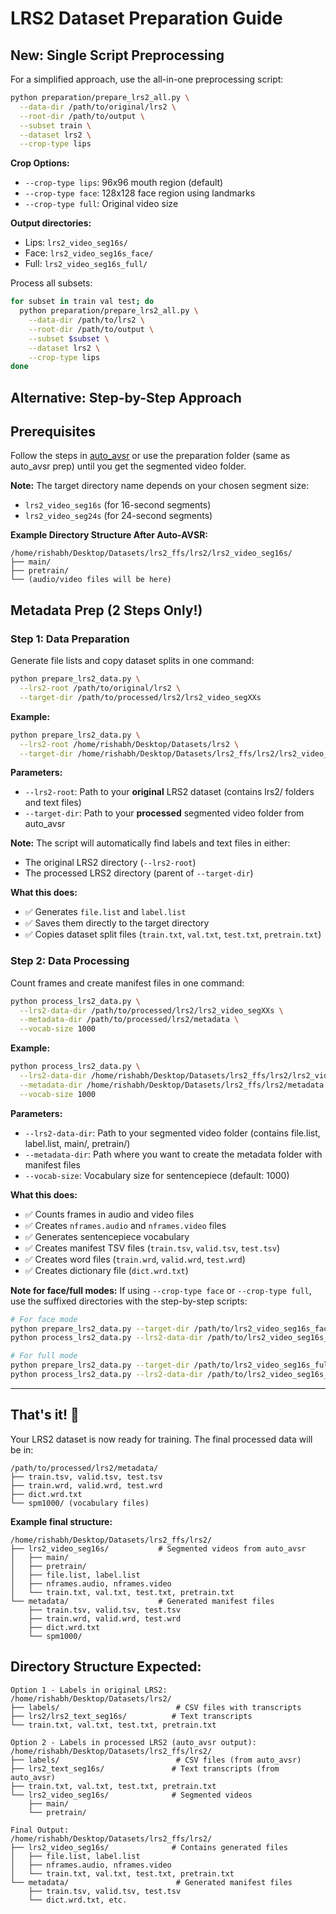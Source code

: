 # LRS2 Dataset Preparation Guide

## New: Single Script Preprocessing

For a simplified approach, use the all-in-one preprocessing script:

```bash
python preparation/prepare_lrs2_all.py \
  --data-dir /path/to/original/lrs2 \
  --root-dir /path/to/output \
  --subset train \
  --dataset lrs2 \
  --crop-type lips
```

**Crop Options:**
- `--crop-type lips`: 96x96 mouth region (default)
- `--crop-type face`: 128x128 face region using landmarks
- `--crop-type full`: Original video size

**Output directories:**
- Lips: `lrs2_video_seg16s/`
- Face: `lrs2_video_seg16s_face/`
- Full: `lrs2_video_seg16s_full/`

Process all subsets:
```bash
for subset in train val test; do
  python preparation/prepare_lrs2_all.py \
    --data-dir /path/to/lrs2 \
    --root-dir /path/to/output \
    --subset $subset \
    --dataset lrs2 \
    --crop-type lips
done
```



## Alternative: Step-by-Step Approach

## Prerequisites
Follow the steps in [auto_avsr](https://github.com/mpc001/auto_avsr/tree/main/preparation) or use the preparation folder (same as auto_avsr prep) until you get the segmented video folder.

**Note:** The target directory name depends on your chosen segment size:
- `lrs2_video_seg16s` (for 16-second segments)
- `lrs2_video_seg24s` (for 24-second segments)

**Example Directory Structure After Auto-AVSR:**
```
/home/rishabh/Desktop/Datasets/lrs2_ffs/lrs2/lrs2_video_seg16s/
├── main/
├── pretrain/
└── (audio/video files will be here)
```

## Metadata Prep (2 Steps Only!)

### Step 1: Data Preparation
Generate file lists and copy dataset splits in one command:

```bash
python prepare_lrs2_data.py \
  --lrs2-root /path/to/original/lrs2 \
  --target-dir /path/to/processed/lrs2/lrs2_video_segXXs
```

**Example:**
```bash
python prepare_lrs2_data.py \
  --lrs2-root /home/rishabh/Desktop/Datasets/lrs2 \
  --target-dir /home/rishabh/Desktop/Datasets/lrs2_ffs/lrs2/lrs2_video_seg16s
```

**Parameters:**
- `--lrs2-root`: Path to your **original** LRS2 dataset (contains lrs2/ folders and text files)
- `--target-dir`: Path to your **processed** segmented video folder from auto_avsr

**Note:** The script will automatically find labels and text files in either:
- The original LRS2 directory (`--lrs2-root`)
- The processed LRS2 directory (parent of `--target-dir`)

**What this does:**
- ✅ Generates `file.list` and `label.list` 
- ✅ Saves them directly to the target directory 
- ✅ Copies dataset split files (`train.txt`, `val.txt`, `test.txt`, `pretrain.txt`)

### Step 2: Data Processing  
Count frames and create manifest files in one command:

```bash
python process_lrs2_data.py \
  --lrs2-data-dir /path/to/processed/lrs2/lrs2_video_segXXs \
  --metadata-dir /path/to/processed/lrs2/metadata \
  --vocab-size 1000
```

**Example:**
```bash
python process_lrs2_data.py \
  --lrs2-data-dir /home/rishabh/Desktop/Datasets/lrs2_ffs/lrs2/lrs2_video_seg16s \
  --metadata-dir /home/rishabh/Desktop/Datasets/lrs2_ffs/lrs2/metadata \
  --vocab-size 1000
```

**Parameters:**
- `--lrs2-data-dir`: Path to your segmented video folder (contains file.list, label.list, main/, pretrain/)
- `--metadata-dir`: Path where you want to create the metadata folder with manifest files
- `--vocab-size`: Vocabulary size for sentencepiece (default: 1000)

**What this does:**
- ✅ Counts frames in audio and video files
- ✅ Creates `nframes.audio` and `nframes.video` files
- ✅ Generates sentencepiece vocabulary  
- ✅ Creates manifest TSV files (`train.tsv`, `valid.tsv`, `test.tsv`)
- ✅ Creates word files (`train.wrd`, `valid.wrd`, `test.wrd`)
- ✅ Creates dictionary file (`dict.wrd.txt`)


**Note for face/full modes:** If using `--crop-type face` or `--crop-type full`, use the suffixed directories with the step-by-step scripts:
```bash
# For face mode
python prepare_lrs2_data.py --target-dir /path/to/lrs2_video_seg16s_face
python process_lrs2_data.py --lrs2-data-dir /path/to/lrs2_video_seg16s_face

# For full mode  
python prepare_lrs2_data.py --target-dir /path/to/lrs2_video_seg16s_full
python process_lrs2_data.py --lrs2-data-dir /path/to/lrs2_video_seg16s_full
```

---
## That's it! 🎉

Your LRS2 dataset is now ready for training. The final processed data will be in:
```
/path/to/processed/lrs2/metadata/
├── train.tsv, valid.tsv, test.tsv
├── train.wrd, valid.wrd, test.wrd
├── dict.wrd.txt
└── spm1000/ (vocabulary files)
```

**Example final structure:**
```
/home/rishabh/Desktop/Datasets/lrs2_ffs/lrs2/
├── lrs2_video_seg16s/           # Segmented videos from auto_avsr
│   ├── main/
│   ├── pretrain/
│   ├── file.list, label.list
│   ├── nframes.audio, nframes.video
│   └── train.txt, val.txt, test.txt, pretrain.txt
└── metadata/                    # Generated manifest files
    ├── train.tsv, valid.tsv, test.tsv
    ├── train.wrd, valid.wrd, test.wrd
    ├── dict.wrd.txt
    └── spm1000/
```

## Directory Structure Expected:
```
Option 1 - Labels in original LRS2:
/home/rishabh/Desktop/Datasets/lrs2/
├── labels/                          # CSV files with transcripts
├── lrs2/lrs2_text_seg16s/          # Text transcripts
└── train.txt, val.txt, test.txt, pretrain.txt

Option 2 - Labels in processed LRS2 (auto_avsr output):
/home/rishabh/Desktop/Datasets/lrs2_ffs/lrs2/
├── labels/                          # CSV files (from auto_avsr)
├── lrs2_text_seg16s/               # Text transcripts (from auto_avsr)
├── train.txt, val.txt, test.txt, pretrain.txt
└── lrs2_video_seg16s/              # Segmented videos
    ├── main/
    └── pretrain/

Final Output:
/home/rishabh/Desktop/Datasets/lrs2_ffs/lrs2/
├── lrs2_video_seg16s/              # Contains generated files
│   ├── file.list, label.list
│   ├── nframes.audio, nframes.video
│   └── train.txt, val.txt, test.txt, pretrain.txt
└── metadata/                        # Generated manifest files
    ├── train.tsv, valid.tsv, test.tsv
    └── dict.wrd.txt, etc.
```

